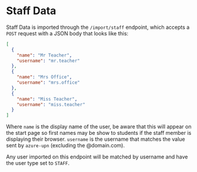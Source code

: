 # Staff Data

Staff Data is imported through the `/import/staff` endpoint, which accepts a
`POST` request with a JSON body that looks like this:

```json
[
  {
    "name": "Mr Teacher",
    "username": "mr.teacher"
  },
  {
    "name": "Mrs Office",
    "username": "mrs.office"
  },
  {
    "name": "Miss Teacher",
    "username": "miss.teacher"
  }
]
```

Where `name` is the display name of the user, be aware that this will appear on
the start page so first names may be show to students if the staff member is
displaying their browser. `username` is the username that matches the value sent
by `azure-upn` (excluding the @domain.com).

Any user imported on this endpoint will be matched by username and have the user
type set to `STAFF`.
